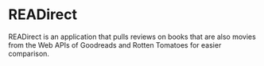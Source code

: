 # READirect

READirect is an application that pulls reviews on books that are also movies from the Web APIs of Goodreads and Rotten Tomatoes for easier comparison.